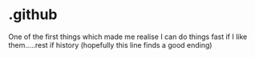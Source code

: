 # .github
One of the first things which made me realise I can do things fast if I like them.....rest if history (hopefully this line finds a good ending)
